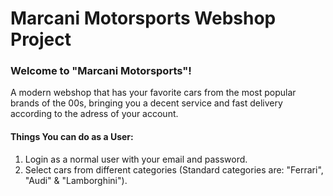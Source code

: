 
# Marcani Motorsports Webshop Project
<h3>Welcome to "Marcani Motorsports"!</h3>
A modern webshop that has your favorite cars from the most popular brands of the 00s, bringing you a decent service and fast delivery according to the adress of your account.

<h4>Things You can do as a User:</h4>
  
 1. Login as a normal user with your email and password.
 2. Select cars from different categories (Standard categories are: "Ferrari", "Audi" & "Lamborghini").
